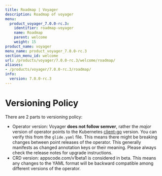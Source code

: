 ```yaml
---
title: Roadmap | Voyager
description: Roadmap of voyager
menu:
  product_voyager_7.0.0-rc.3:
    identifier: roadmap-voyager
    name: Roadmap
    parent: welcome
    weight: 15
product_name: voyager
menu_name: product_voyager_7.0.0-rc.3
section_menu_id: welcome
url: /products/voyager/7.0.0-rc.3/welcome/roadmap/
aliases:
- /products/voyager/7.0.0-rc.3/roadmap/
info:
  version: 7.0.0-rc.3
---
```


# Versioning Policy

There are 2 parts to versioning policy:

 - Operator version: Voyager __does not follow semver__, rather the _major_ version of operator points to the
Kubernetes [client-go](https://github.com/kubernetes/client-go#branches-and-tags) version. You can verify this
from the `glide.yaml` file. This means there might be breaking changes between point releases of the operator.
This generally manifests as changed annotation keys or their meaning.
Please always check the release notes for upgrade instructions.
 - CRD version: appscode.com/v1beta1 is considered in beta. This means any changes to the YAML format will be backward
compatible among different versions of the operator.
